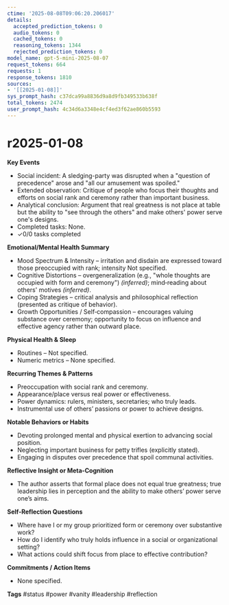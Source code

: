 ```yaml
---
ctime: '2025-08-08T09:06:20.206017'
details:
  accepted_prediction_tokens: 0
  audio_tokens: 0
  cached_tokens: 0
  reasoning_tokens: 1344
  rejected_prediction_tokens: 0
model_name: gpt-5-mini-2025-08-07
request_tokens: 664
requests: 1
response_tokens: 1810
sources:
- '[[2025-01-08]]'
sys_prompt_hash: c37dca99a8836d9a8d9fb349533b638f
total_tokens: 2474
user_prompt_hash: 4c34d6a3348e4cf4ed3f62ae860b5593
---
```

# r2025-01-08

**Key Events**
- Social incident: A sledging-party was disrupted when a "question of precedence" arose and "all our amusement was spoiled."
- Extended observation: Critique of people who focus their thoughts and efforts on social rank and ceremony rather than important business.
- Analytical conclusion: Argument that real greatness is not place at table but the ability to "see through the others" and make others' power serve one's designs.
- Completed tasks: None.
- ✓0/0 tasks completed

**Emotional/Mental Health Summary**
- Mood Spectrum & Intensity – irritation and disdain are expressed toward those preoccupied with rank; intensity Not specified.
- Cognitive Distortions – overgeneralization (e.g., "whole thoughts are occupied with form and ceremony") *(inferred)*; mind‑reading about others' motives *(inferred)*.
- Coping Strategies – critical analysis and philosophical reflection (presented as critique of behavior).
- Growth Opportunities / Self‑compassion – encourages valuing substance over ceremony; opportunity to focus on influence and effective agency rather than outward place.

**Physical Health & Sleep**
- Routines – Not specified.
- Numeric metrics – None specified.

**Recurring Themes & Patterns**
- Preoccupation with social rank and ceremony.
- Appearance/place versus real power or effectiveness.
- Power dynamics: rulers, ministers, secretaries; who truly leads.
- Instrumental use of others’ passions or power to achieve designs.

**Notable Behaviors or Habits**
- Devoting prolonged mental and physical exertion to advancing social position.
- Neglecting important business for petty trifles (explicitly stated).
- Engaging in disputes over precedence that spoil communal activities.

**Reflective Insight or Meta‑Cognition**
- The author asserts that formal place does not equal true greatness; true leadership lies in perception and the ability to make others’ power serve one’s aims.

**Self‑Reflection Questions**
- Where have I or my group prioritized form or ceremony over substantive work?
- How do I identify who truly holds influence in a social or organizational setting?
- What actions could shift focus from place to effective contribution?

**Commitments / Action Items**
- None specified.

**Tags**
#status #power #vanity #leadership #reflection